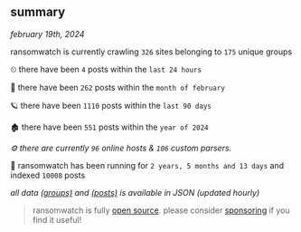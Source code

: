 
## summary
_february 19th, 2024_

ransomwatch is currently crawling `326` sites belonging to `175` unique groups

⏲ there have been `4` posts within the `last 24 hours`

🦈 there have been `262` posts within the `month of february`

🪐 there have been `1110` posts within the `last 90 days`

🏚 there have been `551` posts within the `year of 2024`

_⚙️ there are currently `96` online hosts & `106` custom parsers._

🦕 ransomwatch has been running for `2 years, 5 months and 13 days` and indexed `10008` posts

_all data  [(groups)](http://ransomwhat.telemetry.ltd/groups) and [(posts)](http://ransomwhat.telemetry.ltd/posts) is available in JSON (updated hourly)_

> ransomwatch is fully [open source](https://github.com/joshhighet/ransomwatch#ransomwatch--). please consider [sponsoring](https://github.com/sponsors/joshhighet) if you find it useful!
